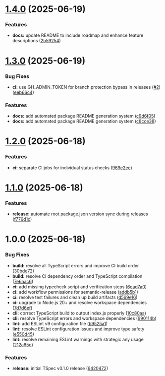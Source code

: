 # [1.4.0](https://github.com/oliver-richman/tspec/compare/v1.3.0...v1.4.0) (2025-06-19)


### Features

* **docs:** update README to include roadmap and enhance feature descriptions ([2b59254](https://github.com/oliver-richman/tspec/commit/2b592547789fb7d0726b82258393dc3e4ff858de))

# [1.3.0](https://github.com/oliver-richman/tspec/compare/v1.2.0...v1.3.0) (2025-06-19)


### Bug Fixes

* **ci:** use GH_ADMIN_TOKEN for branch protection bypass in releases ([#2](https://github.com/oliver-richman/tspec/issues/2)) ([eeb66c4](https://github.com/oliver-richman/tspec/commit/eeb66c4b0b5cab8c5a91fa85f2e1bffc650ba39f))


### Features

* **docs:** add automated package README generation system ([c9d6f05](https://github.com/oliver-richman/tspec/commit/c9d6f05ccbde4734948c450d9f657b2519458260))
* **docs:** add automated package README generation system ([c8cce38](https://github.com/oliver-richman/tspec/commit/c8cce382f9eaaece0bfd3d4d77800919e67092df))

# [1.2.0](https://github.com/oliver-richman/tspec/compare/v1.1.0...v1.2.0) (2025-06-18)


### Features

* **ci:** separate CI jobs for individual status checks ([969e2ee](https://github.com/oliver-richman/tspec/commit/969e2ee9bd8926d73af26fa5af8050aa3b89ee03))

# [1.1.0](https://github.com/oliver-richman/tspec/compare/v1.0.0...v1.1.0) (2025-06-18)


### Features

* **release:** automate root package.json version sync during releases ([f776d1c](https://github.com/oliver-richman/tspec/commit/f776d1c1dcca98434203e52959e6638732166a54))

# 1.0.0 (2025-06-18)


### Bug Fixes

* **build:** resolve all TypeScript errors and improve CI build order ([30bde72](https://github.com/oliver-richman/tspec/commit/30bde72bf997217a6c070d1e9215eb3d4f24c838))
* **build:** resolve CI dependency order and TypeScript compilation ([7e6aac6](https://github.com/oliver-richman/tspec/commit/7e6aac6db304fe93476dd3e305ac1a9e57857fa6))
* **ci:** add missing typecheck script and verification steps ([6ead7a0](https://github.com/oliver-richman/tspec/commit/6ead7a049a595138bd3a57f9315ed231fb599104))
* **ci:** add workflow permissions for semantic-release ([addb5b1](https://github.com/oliver-richman/tspec/commit/addb5b1b82197cb8866c06d6020a4694445d687d))
* **ci:** resolve test failures and clean up build artifacts ([d569e16](https://github.com/oliver-richman/tspec/commit/d569e16c731324e0f41ef7c578f148ae2d5ffbcd))
* **ci:** upgrade to Node.js 20+ and resolve workspace dependencies ([7d7d6ef](https://github.com/oliver-richman/tspec/commit/7d7d6efa2bbf6a84ac27c12fa0e0e0e501679542))
* **cli:** correct TypeScript build to output index.js properly ([10c80aa](https://github.com/oliver-richman/tspec/commit/10c80aa43670ccee9d1166bd5c5c26fdda4ddca0))
* **cli:** resolve TypeScript errors and workspace dependencies ([990114b](https://github.com/oliver-richman/tspec/commit/990114baf0d23534dd52b9cdbabea7ba34ef8b60))
* **lint:** add ESLint v9 configuration file ([b9525a1](https://github.com/oliver-richman/tspec/commit/b9525a1546df754b5daaeb2a8736f5373874a658))
* **lint:** resolve ESLint configuration issues and improve type safety ([e550d45](https://github.com/oliver-richman/tspec/commit/e550d458e584eb0b8c9503e44c824062c13d727a))
* **lint:** resolve remaining ESLint warnings with strategic any usage ([212a65d](https://github.com/oliver-richman/tspec/commit/212a65d44572a72c4c52ccc11ba518c052bdb71b))


### Features

* **release:** initial TSpec v0.1.0 release ([6420472](https://github.com/oliver-richman/tspec/commit/6420472fded42d514e3d26ff9b8a5250dbac2545))
